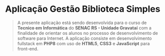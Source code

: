 # Aplicação Gestão Biblioteca Simples
> A presente aplicação está sendo desenvolvida para o curso de **Tecnico em Informática** do **SENAC RS - Unidade Gravataí** com a finalidade de orientar os alunos no processo de desenvolvimento de software para Internet. A aplicação consiste em desenvolvimento fullstack em **PHP8** com uso de **HTML5**, **CSS3** e **JavaScript** para front-end.